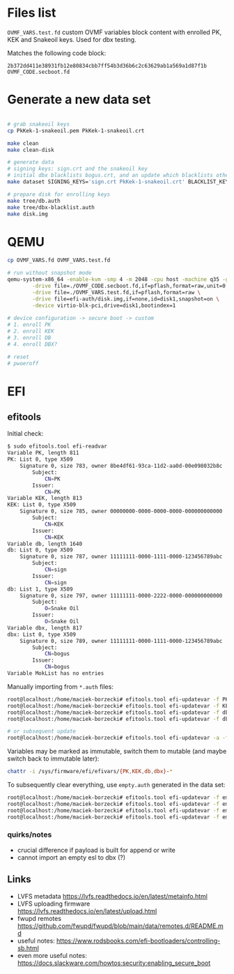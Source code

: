 # Files list

`OVMF_VARS.test.fd` custom OVMF variables block content with enrolled PK, KEK
and Snakeoil keys. Used for dbx testing.

Matches the following code block:

```
2b372dd411e38931fb12e80834cbb7ff54b3d36b6c2c63629ab1a569a1d87f1b  OVMF_CODE.secboot.fd
```

# Generate a new data set

``` sh

# grab snakeoil keys
cp PkKek-1-snakeoil.pem PkKek-1-snakeoil.crt

make clean
make clean-disk

# generate data
# signing keys: sign.crt and the snakeoil key
# initial dbx blacklists bogus.crt, and an update which blacklists other-bogus.crt
make dataset SIGNING_KEYS='sign.crt PkKek-1-snakeoil.crt' BLACKLIST_KEYS='bogus.crt'

# prepare disk for enrolling keys
make tree/db.auth
make tree/dbx-blacklist.auth
make disk.img
```


# QEMU

``` sh
cp OVMF_VARS.fd OVMF_VARS.test.fd

# run without snapshot mode
qemu-system-x86_64 -enable-kvm -smp 4 -m 2048 -cpu host -machine q35 -global ICH9-LPC.disable_s3=1 \
        -drive file=./OVMF_CODE.secboot.fd,if=pflash,format=raw,unit=0,readonly=on \
        -drive file=./OVMF_VARS.test.fd,if=pflash,format=raw \
        -drive file=efi-auth/disk.img,if=none,id=disk1,snapshot=on \
        -device virtio-blk-pci,drive=disk1,bootindex=1 
        
# device configuration -> secure boot -> custom
# 1. enroll PK
# 2. enroll KEK
# 3. enroll DB
# 4. enroll DBX?

# reset
# pwoeroff
```


# EFI

## efitools

Initial check:

``` sh
$ sudo efitools.tool efi-readvar   
Variable PK, length 811                                   
PK: List 0, type X509                                           
    Signature 0, size 783, owner 8be4df61-93ca-11d2-aa0d-00e098032b8c
        Subject:                            
            CN=PK                                                      
        Issuer:                                                      
            CN=PK                                           
Variable KEK, length 813
KEK: List 0, type X509                                      
    Signature 0, size 785, owner 00000000-0000-0000-0000-000000000000
        Subject:                                                                                                                                                                               
            CN=KEK               
        Issuer:
            CN=KEK
Variable db, length 1640
db: List 0, type X509
    Signature 0, size 787, owner 11111111-0000-1111-0000-123456789abc
        Subject:
            CN=sign
        Issuer:
            CN=sign
db: List 1, type X509
    Signature 0, size 797, owner 11111111-0000-2222-0000-000000000000
        Subject:
            O=Snake Oil
        Issuer:
            O=Snake Oil
Variable dbx, length 817
dbx: List 0, type X509
    Signature 0, size 789, owner 11111111-0000-1111-0000-123456789abc
        Subject:
            CN=bogus
        Issuer:
            CN=bogus
Variable MokList has no entries
```

Manually importing from `*.auth` files:

``` sh
root@localhost:/home/maciek-borzecki# efitools.tool efi-updatevar -f PK.auth PK
root@localhost:/home/maciek-borzecki# efitools.tool efi-updatevar -f KEK.auth KEK
root@localhost:/home/maciek-borzecki# efitools.tool efi-updatevar -f db.auth db
root@localhost:/home/maciek-borzecki# efitools.tool efi-updatevar -f dbx-blacklist.auth

# or subsequent update
root@localhost:/home/maciek-borzecki# efitools.tool efi-updatevar -a -f dbx-update-blacklist.auth
```

Variables may be marked as immutable, switch them to mutable (and maybe switch
back to immutable later):

``` sh
chattr -i /sys/firmware/efi/efivars/{PK,KEK,db,dbx}-*
```

To subsequently clear everything, use `empty.auth` generated in the data set:

``` sh
root@localhost:/home/maciek-borzecki# efitools.tool efi-updatevar -f empty.auth PK
root@localhost:/home/maciek-borzecki# efitools.tool efi-updatevar -f empty.auth KEK
root@localhost:/home/maciek-borzecki# efitools.tool efi-updatevar -f empty.auth db
root@localhost:/home/maciek-borzecki# efitools.tool efi-updatevar -f empty.auth dbx
```

### quirks/notes

- crucial difference if payload is built for append or write
- cannot import an empty esl to dbx (?)

## Links

- LVFS metadata https://lvfs.readthedocs.io/en/latest/metainfo.html
- LVFS uploading firmware https://lvfs.readthedocs.io/en/latest/upload.html
- fwupd remotes https://github.com/fwupd/fwupd/blob/main/data/remotes.d/README.md
- useful notes: https://www.rodsbooks.com/efi-bootloaders/controlling-sb.html
- even more useful notes: https://docs.slackware.com/howtos:security:enabling_secure_boot

